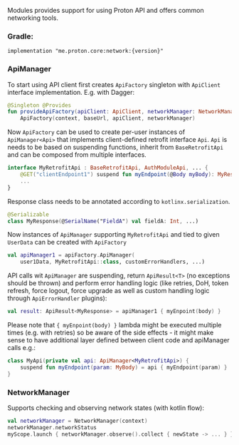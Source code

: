 Modules provides support for using Proton API and offers common networking tools.

### Gradle:

    implementation "me.proton.core:network:{version}"

### ApiManager
To start using API client first creates `ApiFactory` singleton with `ApiClient` interface implementation. E.g. with Dagger:
```kotlin
@Singleton @Provides
fun provideApiFactory(apiClient: ApiClient, networkManager: NetworkManager): ApiFactory =
    ApiFactory(context, baseUrl, apiClient, networkManager)
```
Now `ApiFactory` can be used to create per-user instances of `ApiManager<Api>` that implements client-defined retrofit interface `Api`. `Api` is needs to be based on suspending functions, inherit from `BaseRetrofitApi` and can be composed from multiple interfaces.
```kotlin
interface MyRetrofitApi : BaseRetrofitApi, AuthModuleApi, ... {
    @GET("clientEndpoint1") suspend fun myEndpoint(@Body myBody): MyResponse
    ...
}
```
Response class needs to be annotated according to `kotlinx.serialization`.
```kotlin
@Serializable
class MyResponse(@SerialName("FieldA") val fieldA: Int, ...)
```
Now instances of `ApiManager` supporting `MyRetrofitApi` and tied to given `UserData` can be created with `ApiFactory`
```kotlin
val apiManager1 = apiFactory.ApiManager(
    user1Data, MyRetrofitApi::class, customErrorHandlers, ...)
```
API calls wit `ApiManager` are suspending, return `ApiResult<T>` (no exceptions should be thrown) and perform error handling logic (like retries, DoH, token refresh, force logout, force upgrade as well as custom handling logic through `ApiErrorHandler` plugins):
```kotlin
val result: ApiResult<MyResponse> = apiManager1 { myEnpoint(body) }
```
Please note that `{ myEnpoint(body) }` lambda might be executed multiple times (e.g. with retries) so be aware of the side effects - it might make sense to have additional layer defined between client code and apiManager calls e.g.:
```kotlin
class MyApi(private val api: ApiManager<MyRetrofitApi>) {
    suspend fun myEndpoint(param: MyBody) = api { myEndpoint(param) }
}
```
### NetworkManager
Supports checking and observing network states (with kotlin flow):
```kotlin
val networkManager = NetworkManager(context)
networkManager.networkStatus
myScope.launch { networkManager.observe().collect { newState -> ... } }
```
